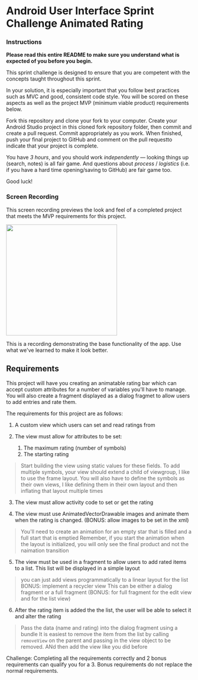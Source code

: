 # Android User Interface Sprint Challenge Animated Rating

### Instructions

**Please read this entire README to make sure you understand what is expected of you before you begin.**

This sprint challenge is designed to ensure that you are competent with the concepts taught throughout this sprint.

In your solution, it is especially important that you follow best practices such as MVC and good, consistent code style. You will be scored on these aspects as well as the project MVP (minimum viable product) requirements below.

Fork this repository and clone your fork to your computer. Create your Android Studio project in this cloned fork repository folder, then commit and create a pull request. Commit appropriately as you work. When finished, push your final project to GitHub and comment on the pull requestto indicate that your project is complete.

You have *3 hours*, and you should work *independently* — looking things up (search, notes) is all fair game. And questions about *process* / *logistics* (i.e. if you have a hard time opening/saving to GitHub) are fair game too.

Good luck!

### Screen Recording

This screen recording previews the look and feel of a completed project that meets the MVP requirements for this project.

<img src="animatedRatingBar_app_new.gif" width="300">

This is a recording demonstrating the base functionality of the app. Use what we've learned to make it look better.

## Requirements

This project will have you creating an animatable rating bar which can accept custom attributes for a number of variables you'll have to manage. You will also create a fragment displayed as a dialog fragmet to allow users to add entries and rate them.

The requirements for this project are as follows:

1. A custom view which users can set and read ratings from

2. The view must allow for attributes to be set:
    1. The maximum rating (number of symbols)
    2. The starting rating
    
> Start building the view using static values for these fields.
> To add multiple symbols, your view should extend a child of viewgroup, I like to use the frame layout. You will also have to define the symbols as their own views, I like defining them in their own layout and then inflating that layout multiple times

3. The view must allow activity code to set or get the rating

4. The view must use AnimatedVectorDrawable images and animate them when the rating is changed. (BONUS: allow images to be set in the xml)
> You'll need to create an animation for an empty star that is filled and a full start that is emptied
> Remember, if you start the animation when the layout is initialized, you will only see the final product and not the naimation transition

5. The view must be used in a fragment to allow users to add rated items to a list. This list will be displayed in a simple layout
> you can just add views programmatically to a linear layout for the list BONUS: implement a recycler view
> This can be either a dialog fragment or a full fragment (BONUS: for full fragment for the edit view and for the list view)

6. After the rating item is added the the list, the user will be able to select it and alter the rating
> Pass the data (name and rating) into the dialog fragment using a bundle
> It is easiest to remove the item from the list by calling `removeView` on the parent and passing in the view object to be removed. ANd then add the view like you did before

Challenge:
Completing all the requirements correctly and 2 bonus requirements can qualify you for a 3. Bonus requirements do not replace the normal requirements.
